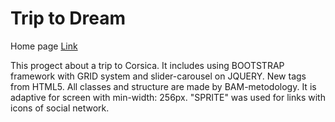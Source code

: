 # Trip to Dream

Home page 
[Link](https://alinaandriychuk.github.io/TripToDream/)

This progect about a trip to Corsica. It includes using BOOTSTRAP framework with GRID system and slider-carousel on JQUERY. 
New tags from HTML5.
All classes and structure are made by BAM-metodology.
It is adaptive for screen with min-width: 256px.
"SPRITE" was used for links with icons of social network.


